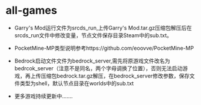 # all-games
* Garry's Mod运行文件为srcds_run,上传Garry's Mod.tar.gz压缩包解压后在srcds_run文件中修改变量，节点文件保存目录Steam中的sub.txt。
* PocketMine-MP类型说明参考https://github.com/eoovve/PocketMine-MP
* Bedrock启动文件文件为bedrock_server,需先将原游戏文件改名为bedrcok_server（注意不是同名，两个字母调换了位置），否则无法启动游戏，再上传压缩包bedrock.tar.gz解压，在bedrock_server修改参数，保存文件类型为shell，默认节点目录在worlds中的sub.txt

* 更多游戏持续更新中.......
